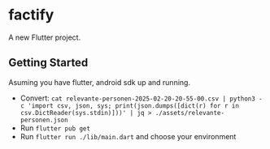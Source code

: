 # factify

A new Flutter project.

## Getting Started

Asuming you have flutter, android sdk up and running.

- Convert: `cat relevante-personen-2025-02-20-20-55-00.csv | python3 -c 'import csv, json, sys; print(json.dumps([dict(r) for r in csv.DictReader(sys.stdin)]))' | jq > ./assets/relevante-personen.json`
- Run `flutter pub get`
- Run `flutter run ./lib/main.dart` and choose your environment
